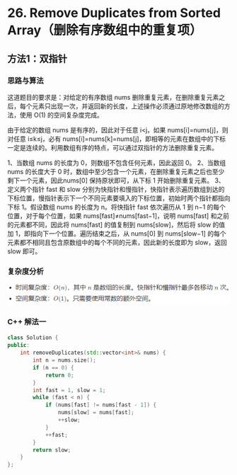# 26. Remove Duplicates from Sorted Array（删除有序数组中的重复项）

## 方法1：双指针

### 思路与算法

这道题目的要求是：对给定的有序数组 nums 删除重复元素，在删除重复元素之后，每个元素只出现一次，并返回新的长度，上述操作必须通过原地修改数组的方法，使用 O(1) 的空间复杂度完成。

由于给定的数组 nums 是有序的，因此对于任意 i<j，如果 nums[i]=nums[j]，则对任意 i≤k≤j，必有 nums[i]=nums[k]=nums[j]，即相等的元素在数组中的下标一定是连续的。利用数组有序的特点，可以通过双指针的方法删除重复元素。

1、当数组 nums 的长度为 0，则数组不包含任何元素，因此返回 0。
2、当数组 nums 的长度大于 0 时，数组中至少包含一个元素，在删除重复元素之后也至少剩下一个元素，因此nums[0] 保持原状即可，从下标 1 开始删除重复元素。
3、定义两个指针 fast 和 slow 分别为快指针和慢指针，快指针表示遍历数组到达的下标位置，慢指针表示下一个不同元素要填入的下标位置，初始时两个指针都指向下标 1。假设数组 nums 的长度为 n。将快指针 fast 依次遍历从 1 到 n−1 的每个位置，对于每个位置，如果 nums[fast]≠nums[fast−1]，说明 nums[fast] 和之前的元素都不同，因此将 nums[fast] 的值复制到 nums[slow]，然后将 slow 的值加 1，即指向下一个位置。遍历结束之后，从 nums[0] 到 nums[slow−1] 的每个元素都不相同且包含原数组中的每个不同的元素，因此新的长度即为 slow，返回 slow 即可。

### 复杂度分析

![](复杂度分析.png)

### C++ 解法一

```c++
class Solution {
public:
    int removeDuplicates(std::vector<int>& nums) {
        int n = nums.size();
        if (n == 0) {
            return 0;
        }
        int fast = 1, slow = 1;
        while (fast < n) {
            if (nums[fast] != nums[fast - 1]) {
                nums[slow] = nums[fast];
                ++slow;
            }
            ++fast;
        }
        return slow;
    }
};
```

